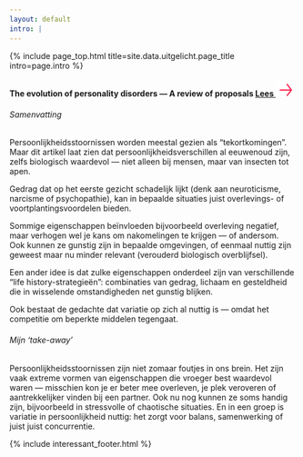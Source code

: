 ```yaml
---
layout: default
intro: |
---
```


{% include page_top.html 
   title=site.data.uitgelicht.page_title 
   intro=page.intro 
%}

<div class="custom-section interessant">

<h4 class="h4-smaller">
  The evolution of personality disorders — A review of proposals
  <a href="https://pmc.ncbi.nlm.nih.gov/articles/PMC9922784/" class="lees" target="_blank" rel="noopener">
    Lees  <img src="/assets/images/global/arrow-red.svg" alt="-->" class="arrow-red">
  </a>
</h4>

<h6>Samenvatting</h6>

<p>Persoonlijkheidsstoornissen worden meestal gezien als “tekortkomingen”. Maar dit artikel laat zien dat persoonlijkheidsverschillen al eeuwenoud zijn, zelfs biologisch waardevol — niet alleen bij mensen, maar van insecten tot apen.</p>

<p>Gedrag dat op het eerste gezicht schadelijk lijkt (denk aan neuroticisme, narcisme of psychopathie), kan in bepaalde situaties juist overlevings­- of voortplantings­voordelen bieden.</p>

<p>Sommige eigenschappen beïnvloeden bijvoorbeeld overleving negatief, maar verhogen wel je kans om nakomelingen te krijgen — of andersom. Ook kunnen ze gunstig zijn in bepaalde omgevingen, of eenmaal nuttig zijn geweest maar nu minder relevant (verouderd biologisch overblijfsel).</p>

<p>Een ander idee is dat zulke eigenschappen onderdeel zijn van verschillende “life history-strategieën”: combinaties van gedrag, lichaam en gesteldheid die in wisselende omstandigheden net gunstig blijken.</p>

<p>Ook bestaat de gedachte dat variatie op zich al nuttig is — omdat het competitie om beperkte middelen tegengaat.</p>

<h6>Mijn ‘take-away’</h6>
<p>Persoonlijkheidsstoornissen zijn niet zomaar foutjes in ons brein. Het zijn vaak extreme vormen van eigenschappen die vroeger best waardevol waren — misschien kon je er beter mee overleven, je plek veroveren of aantrekkelijker vinden bij een partner. Ook nu nog kunnen ze soms handig zijn, bijvoorbeeld in stressvolle of chaotische situaties. En in een groep is variatie in persoonlijkheid nuttig: het zorgt voor balans, samenwerking of juist juist concurrentie.</p>

{% include interessant_footer.html %}
  
</div>

